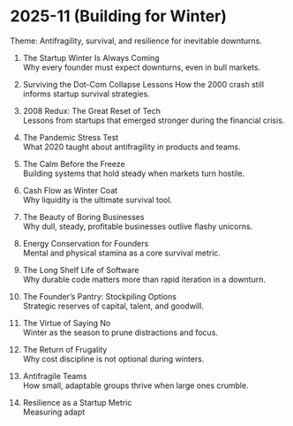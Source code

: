 # 2025-11 (Building for Winter)

Theme: Antifragility, survival, and resilience for inevitable downturns.  

1. The Startup Winter Is Always Coming  
   Why every founder must expect downturns, even in bull markets.  

2. Surviving the Dot-Com Collapse Lessons
   How the 2000 crash still informs startup survival strategies.  
3. 2008 Redux: The Great Reset of Tech  
   Lessons from startups that emerged stronger during the financial crisis.  
4. The Pandemic Stress Test  
   What 2020 taught about antifragility in products and teams.  
5. The Calm Before the Freeze  
   Building systems that hold steady when markets turn hostile.  
6. Cash Flow as Winter Coat  
   Why liquidity is the ultimate survival tool.  
7. The Beauty of Boring Businesses  
   Why dull, steady, profitable businesses outlive flashy unicorns.  
8. Energy Conservation for Founders  
   Mental and physical stamina as a core survival metric.  
9. The Long Shelf Life of Software  
   Why durable code matters more than rapid iteration in a downturn.  
10. The Founder’s Pantry: Stockpiling Options  
    Strategic reserves of capital, talent, and goodwill.  
11. The Virtue of Saying No  
    Winter as the season to prune distractions and focus.  
12. The Return of Frugality  
    Why cost discipline is not optional during winters.  
13. Antifragile Teams  
    How small, adaptable groups thrive when large ones crumble.  
14. Resilience as a Startup Metric  
    Measuring adapt
